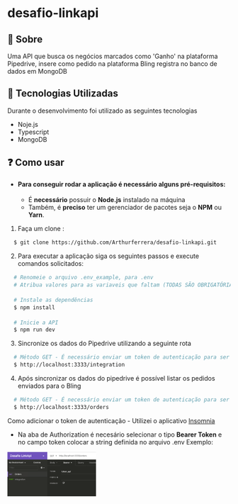 # desafio-linkapi

## :bookmark: Sobre
Uma API que busca os negócios marcados como 'Ganho' na plataforma Pipedrive, insere como pedido na plataforma Bling registra no banco de dados em MongoDB

## :rocket: Tecnologias Utilizadas
Durante o desenvolvimento foi utilizado as seguintes tecnologias
- Noje.js
- Typescript
- MongoDB

## :question: Como usar
- #### Para conseguir rodar a aplicação é necessário alguns **pré-requisitos:**

  - É **necessário** possuir o **Node.js** instalado na máquina
  - Também, é **preciso** ter um gerenciador de pacotes seja o **NPM** ou **Yarn**.

1. Faça um clone :

```sh
  $ git clone https://github.com/Arthurferrera/desafio-linkapi.git
```

2. Para executar a aplicação siga os seguintes passos e execute comandos solicitados:

```sh
  # Renomeie o arquivo .env_example, para .env
  # Atribua valores para as variaveis que faltam (TODAS SÃO OBRIGATÓRIAS PARA O FUNCIONAMENTO DA API)
  
  # Instale as dependências
  $ npm install

  # Inicie a API
  $ npm run dev
```

3. Sincronize os dados do Pipedrive utilizando a seguinte rota
```sh
  # Método GET - É necessário enviar um token de autenticação para ser possível executar a integração (Disponível no arquivo .env/.env_example)
  $ http://localhost:3333/integration
```

4. Após sincronizar os dados do pipedrive é possível listar os pedidos enviados para o Bling
```sh
  # Método GET - É necessário enviar um token de autenticação para ser possível executar a integração (Disponível no arquivo .env/.env_example)
  $ http://localhost:3333/orders
```

Como adicionar o token de autenticação - Utilizei o aplicativo [Insomnia](https://insomnia.rest/download/)
  - Na aba de Authorization é necesário selecionar o tipo **Bearer Token** e no campo token colocar a string definida no arquivo .env
  Exemplo:
  <img alt="Exemplo token api" src="readme-assets/exemplo_token.png" width="200px">
